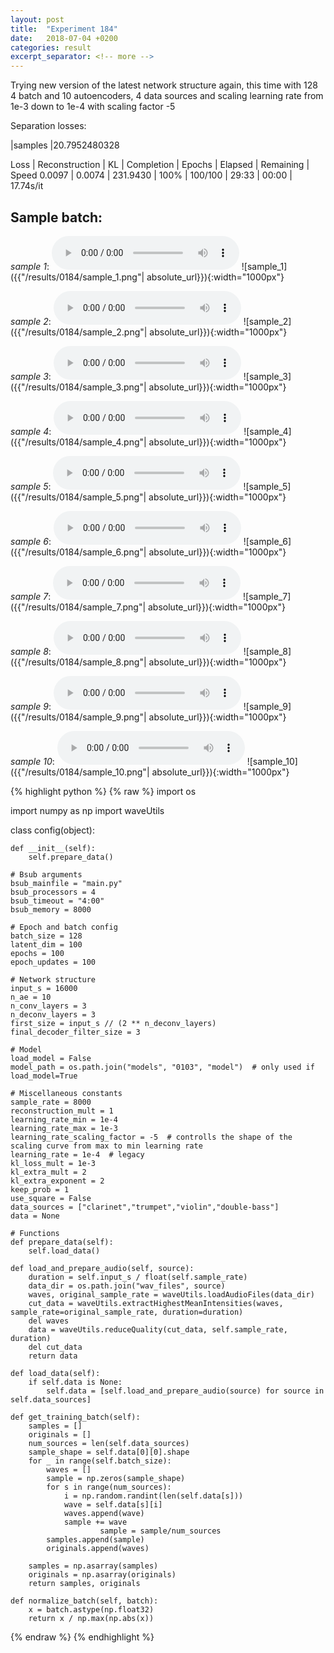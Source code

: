 ```yaml
---
layout: post
title:  "Experiment 184"
date:   2018-07-04 +0200
categories: result
excerpt_separator: <!-- more -->
---
```

Trying new version of the latest network structure again, this time with 128 4 batch and 10 autoencoders, 4 data sources and scaling learning rate from 1e-3 down to 1e-4 with scaling factor -5

Separation losses:

|samples
|20.7952480328

Loss | Reconstruction | KL | Completion | Epochs | Elapsed | Remaining | Speed
0.0097 | 0.0074 | 231.9430 | 100% | 100/100 | 29:33 | 00:00 | 17.74s/it<!-- more -->

## **Sample batch**:
_sample 1_:
<audio src="/ResultsOverview/results/0184/sample_1.wav" controls preload></audio>
![sample_1]({{"/results/0184/sample_1.png"| absolute_url}}){:width="1000px"}

_sample 2_:
<audio src="/ResultsOverview/results/0184/sample_2.wav" controls preload></audio>
![sample_2]({{"/results/0184/sample_2.png"| absolute_url}}){:width="1000px"}

_sample 3_:
<audio src="/ResultsOverview/results/0184/sample_3.wav" controls preload></audio>
![sample_3]({{"/results/0184/sample_3.png"| absolute_url}}){:width="1000px"}

_sample 4_:
<audio src="/ResultsOverview/results/0184/sample_4.wav" controls preload></audio>
![sample_4]({{"/results/0184/sample_4.png"| absolute_url}}){:width="1000px"}

_sample 5_:
<audio src="/ResultsOverview/results/0184/sample_5.wav" controls preload></audio>
![sample_5]({{"/results/0184/sample_5.png"| absolute_url}}){:width="1000px"}

_sample 6_:
<audio src="/ResultsOverview/results/0184/sample_6.wav" controls preload></audio>
![sample_6]({{"/results/0184/sample_6.png"| absolute_url}}){:width="1000px"}

_sample 7_:
<audio src="/ResultsOverview/results/0184/sample_7.wav" controls preload></audio>
![sample_7]({{"/results/0184/sample_7.png"| absolute_url}}){:width="1000px"}

_sample 8_:
<audio src="/ResultsOverview/results/0184/sample_8.wav" controls preload></audio>
![sample_8]({{"/results/0184/sample_8.png"| absolute_url}}){:width="1000px"}

_sample 9_:
<audio src="/ResultsOverview/results/0184/sample_9.wav" controls preload></audio>
![sample_9]({{"/results/0184/sample_9.png"| absolute_url}}){:width="1000px"}

_sample 10_:
<audio src="/ResultsOverview/results/0184/sample_10.wav" controls preload></audio>
![sample_10]({{"/results/0184/sample_10.png"| absolute_url}}){:width="1000px"}


{% highlight python %}
{% raw %}
import os

import numpy as np
import waveUtils


class config(object):

	def __init__(self):
		self.prepare_data()

	# Bsub arguments
	bsub_mainfile = "main.py"
	bsub_processors = 4
	bsub_timeout = "4:00"
	bsub_memory = 8000

	# Epoch and batch config
	batch_size = 128
	latent_dim = 100
	epochs = 100
	epoch_updates = 100

	# Network structure
	input_s = 16000
	n_ae = 10
	n_conv_layers = 3
	n_deconv_layers = 3
	first_size = input_s // (2 ** n_deconv_layers)
	final_decoder_filter_size = 3

	# Model
	load_model = False
	model_path = os.path.join("models", "0103", "model")  # only used if load_model=True

	# Miscellaneous constants
	sample_rate = 8000
	reconstruction_mult = 1
	learning_rate_min = 1e-4
	learning_rate_max = 1e-3
	learning_rate_scaling_factor = -5  # controlls the shape of the scaling curve from max to min learning rate
	learning_rate = 1e-4  # legacy
	kl_loss_mult = 1e-3
	kl_extra_mult = 2
	kl_extra_exponent = 2
	keep_prob = 1
	use_square = False
	data_sources = ["clarinet","trumpet","violin","double-bass"]
	data = None

	# Functions
	def prepare_data(self):
		self.load_data()

	def load_and_prepare_audio(self, source):
		duration = self.input_s / float(self.sample_rate)
		data_dir = os.path.join("wav_files", source)
		waves, original_sample_rate = waveUtils.loadAudioFiles(data_dir)
		cut_data = waveUtils.extractHighestMeanIntensities(waves, sample_rate=original_sample_rate, duration=duration)
		del waves
		data = waveUtils.reduceQuality(cut_data, self.sample_rate, duration)
		del cut_data
		return data

	def load_data(self):
		if self.data is None:
			self.data = [self.load_and_prepare_audio(source) for source in self.data_sources]

	def get_training_batch(self):
		samples = []
		originals = []
		num_sources = len(self.data_sources)
		sample_shape = self.data[0][0].shape
		for _ in range(self.batch_size):
			waves = []
			sample = np.zeros(sample_shape)
			for s in range(num_sources):
				i = np.random.randint(len(self.data[s]))
				wave = self.data[s][i]
				waves.append(wave)
				sample += wave
                        sample = sample/num_sources
			samples.append(sample)
			originals.append(waves)

		samples = np.asarray(samples)
		originals = np.asarray(originals)
		return samples, originals

	def normalize_batch(self, batch):
		x = batch.astype(np.float32)
		return x / np.max(np.abs(x))


{% endraw %}
{% endhighlight %}
